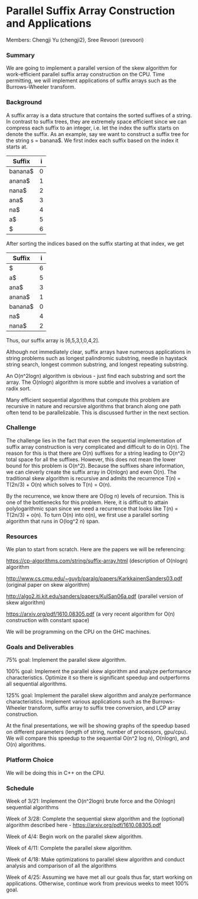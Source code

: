 # Parallel Suffix Array Construction and Applications
Members: Chengji Yu (chengji2), Sree Revoori (srevoori)



### Summary

We are going to implement a parallel version of the skew algorithm for work-efficient parallel suffix array construction on the CPU. Time permitting, we will implement applications of suffix arrays such as the Burrows-Wheeler transform.


### Background

A suffix array is a data structure that contains the sorted suffixes of a string. In contrast to suffix trees, they are extremely space efficient since we can compress each suffix to an integer, i.e. let the index the suffix starts on denote the suffix. As an example, say we want to construct a suffix tree for the string s = banana$. We first index each suffix based on the index it starts at.

| Suffix        | i           | 
| ------------- |:-----------:|
| banana$       | 0           |
| anana$        | 1           |   
| nana$         | 2           | 
| ana$          | 3           | 
| na$           | 4           | 
| a$            | 5           | 
| $             | 6           | 

After sorting the indices based on the suffix starting at that index, we get 

| Suffix        | i           | 
| ------------- |:-----------:|
| $             | 6           |
| a$            | 5           | 
| ana$          | 3           | 
| anana$        | 1           |
| banana$       | 0           |
| na$           | 4           | 
| nana$         | 2           | 

Thus, our suffix array is [6,5,3,1,0,4,2].

Although not immediately clear, suffix arrays have numerous applications in string problems such as longest palindromic substring, needle in haystack string search, longest common substring, and longest repeating substring. 

An O(n^2logn) algorithm is obvious - just find each substring and sort the array. The O(nlogn) algorithm is more subtle and involves a variation of radix sort. 

Many efficient sequential algorithms that compute this problem are recursive in nature and recursive algorithms that branch along one path often tend to be parallelizable. This is discussed further in the next section. 


### Challenge

The challenge lies in the fact that even the sequential implementation of suffix array construction is very complicated and difficult to do in O(n). The reason for this is that there are O(n) suffixes for a string leading to O(n^2) total space for all the suffixes. However, this does not mean the lower bound for this problem is O(n^2). Because the suffixes share information, we can cleverly create the suffix array in O(nlogn) and even O(n). The traditional skew algorithm is recursive and admits the recurrence T(n) = T(2n/3) + O(n) which solves to T(n) = O(n). 

By the recurrence, we know there are O(log n) levels of recursion. This is one of the bottlenecks for this problem. Here, it is difficult to attain polylogarithmic span since we need a recurrence that looks like T(n) = T(2n/3) + o(n). To turn O(n) into o(n), we first use a parallel sorting algorithm that runs in O(log^2 n) span. 

### Resources

We plan to start from scratch. Here are the papers we will be referencing:

https://cp-algorithms.com/string/suffix-array.html (description of O(nlogn) algorithm

http://www.cs.cmu.edu/~guyb/paralg/papers/KarkkainenSanders03.pdf (original paper on skew algorithm)

http://algo2.iti.kit.edu/sanders/papers/KulSan06a.pdf (parallel version of skew algorithm)

https://arxiv.org/pdf/1610.08305.pdf (a very recent algorithm for O(n) construction with constant space)

We will be programming on the CPU on the GHC machines. 

### Goals and Deliverables

75% goal: Implement the parallel skew algorithm.

100% goal: Implement the parallel skew algorithm and analyze performance characteristics. Optimize it so there is significant speedup and outperforms all sequential algorithms. 

125% goal: Implement the parallel skew algorithm and analyze performance characteristics. Implement various applications such as the Burrows-Wheeler transform, suffix array to suffix tree conversion, and LCP array construction. 

At the final presentations, we will be showing graphs of the speedup based on different parameters (length of string, number of processors, gpu/cpu). We will compare this speedup to the sequential O(n^2 log n), O(nlogn), and O(n) algorithms. 

### Platform Choice

We will be doing this in C++ on the CPU. 

### Schedule

Week of 3/21: Implement the O(n^2logn) brute force and the O(nlogn) sequential algorithms

Week of 3/28: Complete the sequential skew algorithm and the (optional) algorithm described here - https://arxiv.org/pdf/1610.08305.pdf

Week of 4/4: Begin work on the parallel skew algorithm. 

Week of 4/11: Complete the parallel skew algorithm.

Week of 4/18: Make optimizations to parallel skew algorithm and conduct analysis and comparison of all the algorithms

Week of 4/25: Assuming we have met all our goals thus far, start working on applications. Otherwise, continue work from previous weeks to meet 100% goal.

